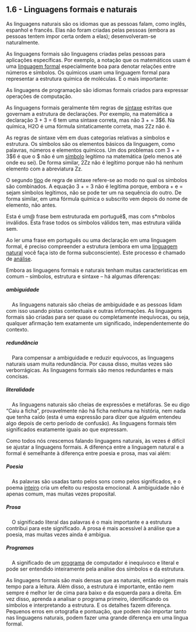 ## 1.6 - Linguagens formais e naturais

As linguagens naturais são os idiomas que as pessoas falam, como inglês, espanhol e francês. Elas não foram criadas pelas pessoas (embora as pessoas tentem impor certa ordem a elas); desenvolveram-se naturalmente.

As linguagens formais são linguagens criadas pelas pessoas para aplicações específicas. Por exemplo, a notação que os matemáticos usam é uma [linguagem formal](08-glossario.md#linguagem-formal) especialmente boa para denotar relações entre números e símbolos. Os químicos usam uma linguagem formal para representar a estrutura química de moléculas. E o mais importante:

As linguagens de programação são idiomas formais criados para expressar operações de computação.

As linguagens formais geralmente têm regras de [sintaxe](08-glossario.md#sintaxe) estritas que governam a estrutura de declarações. Por exemplo, na matemática a declaração 3 + 3 = 6 tem uma sintaxe correta, mas não 3 + = 3$6. Na química, H2O é uma fórmula sintaticamente correta, mas 2Zz não é.

As regras de sintaxe vêm em duas categorias relativas a símbolos e estrutura. Os símbolos são os elementos básicos da linguagem, como palavras, números e elementos químicos. Um dos problemas com 3 + = 3$6 é que o $ não é um [símbolo](08-glossario.md#símbolo) legítimo na matemática (pelo menos até onde eu sei). De forma similar, 2Zz não é legítimo porque não há nenhum elemento com a abreviatura Zz.

O segundo [tipo](08-glossario.md#tipo) de regra de sintaxe refere-se ao modo no qual os símbolos são combinados. A equação 3 + = 3 não é legítima porque, embora + e = sejam símbolos legítimos, não se pode ter um na sequência do outro. De forma similar, em uma fórmula química o subscrito vem depois do nome de elemento, não antes.

Esta é um@ frase bem estruturada em portuguê$, mas com s\*mbolos inválidos. Esta frase todos os símbolos válidos tem, mas estrutura válida sem.

Ao ler uma frase em português ou uma declaração em uma linguagem formal, é preciso compreender a estrutura (embora em uma [linguagem natural](08-glossario.md#linguagem-natural) você faça isto de forma subconsciente). Este processo é chamado de [análise](08-glossario.md#análise).

Embora as linguagens formais e naturais tenham muitas características em comum – símbolos, estrutura e sintaxe – há algumas diferenças:


##### ambiguidade
&nbsp;&nbsp;&nbsp;&nbsp;As linguagens naturais são cheias de ambiguidade e as pessoas lidam com isso usando pistas contextuais e outras informações. As linguagens formais são criadas para ser quase ou completamente inequívocas, ou seja, qualquer afirmação tem exatamente um significado, independentemente do contexto.

##### redundância
&nbsp;&nbsp;&nbsp;&nbsp;Para compensar a ambiguidade e reduzir equívocos, as linguagens naturais usam muita redundância. Por causa disso, muitas vezes são verborrágicas. As linguagens formais são menos redundantes e mais concisas.

##### literalidade
&nbsp;&nbsp;&nbsp;&nbsp;As linguagens naturais são cheias de expressões e metáforas. Se eu digo “Caiu a ficha”, provavelmente não há ficha nenhuma na história, nem nada que tenha caído (esta é uma expressão para dizer que alguém entendeu algo depois de certo período de confusão). As linguagens formais têm significados exatamente iguais ao que expressam.


Como todos nós crescemos falando linguagens naturais, às vezes é difícil se ajustar a linguagens formais. A diferença entre a linguagem natural e a formal é semelhante à diferença entre poesia e prosa, mas vai além:


##### Poesia
&nbsp;&nbsp;&nbsp;&nbsp;As palavras são usadas tanto pelos sons como pelos significados, e o poema [inteiro](08-glossario.md#inteiro) cria um efeito ou resposta emocional. A ambiguidade não é apenas comum, mas muitas vezes proposital.

##### Prosa
&nbsp;&nbsp;&nbsp;&nbsp;O significado literal das palavras é o mais importante e a estrutura contribui para este significado. A prosa é mais acessível à análise que a poesia, mas muitas vezes ainda é ambígua.

##### Programas
&nbsp;&nbsp;&nbsp;&nbsp;A significado de um [programa](08-glossario.md#programa) de computador é inequívoco e literal e pode ser entendido inteiramente pela análise dos símbolos e da estrutura.


As linguagens formais são mais densas que as naturais, então exigem mais tempo para a leitura. Além disso, a estrutura é importante, então nem sempre é melhor ler de cima para baixo e da esquerda para a direita. Em vez disso, aprenda a analisar o programa primeiro, identificando os símbolos e interpretando a estrutura. E os detalhes fazem diferença. Pequenos erros em ortografia e pontuação, que podem não importar tanto nas linguagens naturais, podem fazer uma grande diferença em uma língua formal.
